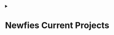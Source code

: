 <details>
  <summary><h1>Newfies Current Projects</h1></summary>
  
  ### These are the current projects Newfies is working on!
   - [Lethal Company Archives](https://github.com/Newfies/LethalCompanyArchives)
</details>
